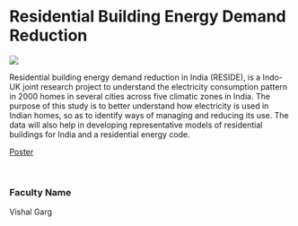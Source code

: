 # Residential Building Energy Demand Reduction

![](https://i.imgur.com/dC8q6kP.png)

Residential building energy demand reduction in India (RESIDE), is a Indo- UK joint research project to understand the electricity consumption pattern in 2000 homes in several cities across five climatic zones in India. The purpose of this study is to better understand how electricity is used in Indian homes, so as to identify ways of managing and reducing its use. The data will also help in developing representative models of residential buildings for India and a residential energy code.

[Poster](01.%20Residential%20Building%20Energy%20Demand%20Reduction.pdf)

<br>


### Faculty Name

Vishal Garg
